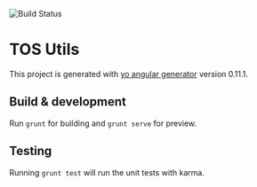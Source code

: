 ![Build Status](https://secure.travis-ci.org/wrenth04/tos-utils.svg?branch=master)
# TOS Utils 

This project is generated with [yo angular generator](https://github.com/yeoman/generator-angular)
version 0.11.1.

## Build & development

Run `grunt` for building and `grunt serve` for preview.

## Testing

Running `grunt test` will run the unit tests with karma.
